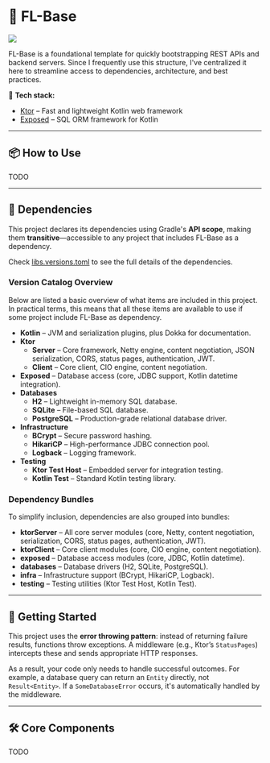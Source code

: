 # 🚀 FL-Base
![](https://jitpack.io/v/LucasAlfare/FL-Base.svg)

FL-Base is a foundational template for quickly bootstrapping REST APIs and backend servers. Since I frequently use this structure, I've centralized it here to streamline access to dependencies, architecture, and best practices.

🔹 **Tech stack:**
- [Ktor](https://github.com/ktorio/ktor) – Fast and lightweight Kotlin web framework
- [Exposed](https://github.com/JetBrains/Exposed) – SQL ORM framework for Kotlin

---

## 📦 How to Use

TODO

---

## 📜 Dependencies
This project declares its dependencies using Gradle's **API scope**, making them **transitive**—accessible to any project that includes FL-Base as a dependency.

Check [libs.versions.toml](gradle/libs.versions.toml) to see the full details of the dependencies.

### Version Catalog Overview

Below are listed a basic overview of what items are included in this project. In practical terms, this means that all these items are available to use if some project include FL-Base as dependency.

- **Kotlin** – JVM and serialization plugins, plus Dokka for documentation.
- **Ktor**
    - **Server** – Core framework, Netty engine, content negotiation, JSON serialization, CORS, status pages, authentication, JWT.
    - **Client** – Core client, CIO engine, content negotiation.
- **Exposed** – Database access (core, JDBC support, Kotlin datetime integration).
- **Databases**
    - **H2** – Lightweight in-memory SQL database.
    - **SQLite** – File-based SQL database.
    - **PostgreSQL** – Production-grade relational database driver.
- **Infrastructure**
    - **BCrypt** – Secure password hashing.
    - **HikariCP** – High-performance JDBC connection pool.
    - **Logback** – Logging framework.
- **Testing**
    - **Ktor Test Host** – Embedded server for integration testing.
    - **Kotlin Test** – Standard Kotlin testing library.

### Dependency Bundles

To simplify inclusion, dependencies are also grouped into bundles:

- **ktorServer** – All core server modules (core, Netty, content negotiation, serialization, CORS, status pages, authentication, JWT).
- **ktorClient** – Core client modules (core, CIO engine, content negotiation).
- **exposed** – Database access modules (core, JDBC, Kotlin datetime).
- **databases** – Database drivers (H2, SQLite, PostgreSQL).
- **infra** – Infrastructure support (BCrypt, HikariCP, Logback).
- **testing** – Testing utilities (Ktor Test Host, Kotlin Test).

---

## 🚀 Getting Started

This project uses the **error throwing pattern**: instead of returning failure results, functions throw exceptions. A middleware (e.g., Ktor’s `StatusPages`) intercepts these and sends appropriate HTTP responses.

As a result, your code only needs to handle successful outcomes. For example, a database query can return an `Entity` directly, not `Result<Entity>`. If a `SomeDatabaseError` occurs, it's automatically handled by the middleware.

---

## 🛠️ Core Components

TODO
